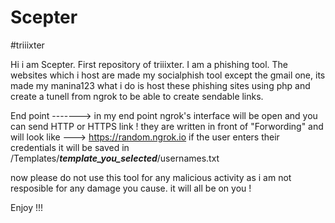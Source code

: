 # Scepter
#triiixter

Hi i am Scepter. First repository of triiixter. I am a phishing tool. The websites which i host are made my socialphish tool except the gmail one, its made my manina123
what i do is host these phishing sites using php and create a tunell from ngrok to be able to create sendable links.

End point ------->
in my end point ngrok's interface will be open and you can send HTTP or HTTPS link ! 
they are written in front of "Forwording" and will look like ---> https://random.ngrok.io
if the user enters their credentials it will be saved in /Templates/***template_you_selected***/usernames.txt

now please do not use this tool for any malicious activity as i am not resposible for any damage you cause. it will all be on you !

Enjoy !!!
